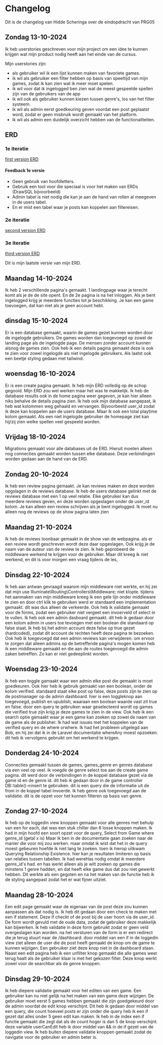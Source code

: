 # Changelog
Dit is de changelog van Hidde Scheringa over de eindopdracht van PRG05

## Zondag 13-10-2024
Ik heb userstories geschreven voor mijn project om een idee te kunnen krijgen wat mijn product nodig heeft aan het einde van 
de cursus.

Mijn userstories zijn:
- als gebruiker wil ik een lijst kunnen maken van favoriete games.
- ik wil als gebruiker een filter hebben op basis van speeltijd van mijn games, zodat ik kan zien wat ik meer moet spelen.
- ik wil voor dat ik ingelogged ben zien wat de meest gespeelde spellen zijn van de gebruikers van de app
- ik wil ook als gebruiker kunnen kiezen tussen genre's, los van het filter systeem.
- ik wil als admin eerst goedkeuring geven voordat een post geplaatst word, zodat er geen misbruik wordt gemaakt van het platform.
- ik wil als admin een duidelijk overzicht hebben van de functionaliteiten.

## ERD
### 1e iteratie
[first version ERD](images/erd-prg05.png)

#### Feedback 1e versie
- Geen gebruik van hoofdletters.
- Gebruik een tool voor die speciaal is voor het maken van ERDs (DrawSQL bijvoorbeeld)
- Admin tabel is niet nodig die kan je aan de hand van rollen al meegeven in de users tabel.
- En er mist een tabel waar je posts kan koppelen aan filtereisen.

### 2e iteratie
[second version ERD](images/ERD2prg05.png)

### 3e iteratie
[third version ERD](images/3e-versie-erd.png)

Dit is mijn laatste versie van mijn ERD.

## Maandag 14-10-2024
Ik heb 2 verschillende pagina's gemaakt. 1 landingpage waar je terecht komt als je de
de site opent. En de 2e pagina is na het inloggen. Als je bent ingelogged krijg je meerdere functies tot je beschikking.
Je kan een game toevoegen, dat kan niet als je geen account hebt.

## dinsdag 15-10-2024
Er is een database gemaakt, waarin de games gezet kunnen worden door de ingelogde gebruikers.
De games worden dan toegevoegd op zowel de landing page als de ingelogde page. De mensen zonder account kunnen alsnog de games zien.
Ook heb ik een details pagina gemaakt deze is ook te zien voor zowel ingelogde als niet ingelogde gebruikers.
Als laatst ook een beetje styling gedaan met tailwind.

## woensdag 16-10-2024
Er is een create pagina gemaakt. Ik heb mijn ERD volledig op de schop gegooid. Mijn ERD zou wel werken maar het was te makkelijk.
Ik heb de database results ook in de home pagina weer gegeven, je kan hier alleen niks behalve de details pagina zien.
Ik heb ook mijn database aangepast, ik heb wat kolommen weg gehaald en vervangen. Bijvoorbeeld user_id zodat ik deze kan koppelen aan de users database.
Maar ik ook een total playtime kolom gemaakt. Als een niet ingelogde gebruiker de homepage ziet kan hij/zij zien welke spellen veel gespeeld worden.

## Vrijdag 18-10-2024
Migrations gemaakt voor alle databases uit de ERD. Hieruit moeten alleen nog connecties gemaakt worden tussen elke database.
Deze verbindingen worden gedaan aan de hand van de ERD.

## Zondag 20-10-2024
Ik heb een review pagina gemaakt. Je kan reviews maken en deze worden opgslagen in de reviews database. 
Ik heb de users database gelinkt met de reviews database met een 1 op veel relatie.
Elke gebruiker kan dus meerdere reviews geven, en deze worden opgeslagen onder de user_id kolom. Je kan alleen een review schrijven als je bent ingelogged.
Ik moet nu alleen nog de reviews op de show pagina laten zien

## Maandag 21-10-2024
Ik heb de reviews toonbaar gemaakt in de show van de webpagina. als er een review wordt geschreven wordt deze daar opgeslagen.
Ook krijg je de naam van de auteur van de review te zien. Ik heb geprobeerd de middleware werkend te krijgen voor de gebruiker.
Maar dit kreeg ik niet werkend, en dit is voor morgen een vraag tijdens de les,

## Dinsdag 22-10-2024
Ik heb aan antwan gevraagd waarom mijn middleware niet werkte, en hij zei dat mijn use Illuminate\Routing\Controllers\Middleware; niet klopte. 
tijdens het aanmaken van mijn middleware kreeg ik een gele lijn onder middleware te zien en door ctrl klik te gebruiken werd er standaard een implementation gemaakt. dit was dus alleen de verkeerde.
Ook heb ik validatie gemaakt voor de forms, zodat een gebruiker niet vergeet een invoerveld of select in te vullen. Ik heb ook een admin dasboard gemaakt.
dit heb ik gedaan door een kolom admin in users toe tevoegen met een boolean die standaard op false staat. 
Ik heb bij het admin account deze false op true gezet (hardcoded), zodat dit account de rechten heeft deze pagina te bezoeken.
Ook heb ik toegevoegd dat een admin reviews kan verwijderen. om ervoor te zorgen dat alleen admins op de betreffende pagina's mogen komen heb ik een middleware gemaakt en die aan de routes toegevoegd die admin zaken betreffen.
Zo kan er niet gedeeplinkt worden.

## Woensdag 23-10-2024
Ik heb een toggle gamaakt waar een admin elke post die gemaakt is moet goedkeuren.
Ook hier heb ik gebruik gemaakt van een boolean, onder de kolom verified.
standaard staat elke post op false, deze posts zijn te zien op de postmanager op de admin dashboard.
hier is een toggleknop aan toegevoegd, publish en upublish, waaraan een boolean waarde vast zit true en false.
door een query te gebruiken waar geselecteerd wordt op games die verified true zijn krijg je deze games te zien in de view.
Ook heb ik een search optie gemaakt waar je een game kan zoeken op zowel de naam van de game als de publisher.
Ik had wat issues met het koppelen van de verified query en de where orwhere. Ik had het probleem uitgelegd aan Bob, en hij zei dat ik in de Laravel documentatie whereAny moest opzoeken.
dit heb ik vervolgens gebruikt om het werkend te krijgen.

## Donderdag 24-10-2024
Connecties gemaakt tussen de games, games_genre en genres database via een veel op veel. ik voegde de genre select toe aan de create game pagina.
dit werd door de verbindingen in de koppel database gezet via de game id en de genre id. dit heb ik gedaan door in de game controller DB::table()->insert te gebruiken.
dit is een query die de informatie uit de from in de koppel tabel invoerde.
Ik heb genre ook toegevoegd aan de validatie. dit is de opzet voor het kunnen filteren op basis van genre.

## Zondag 27-10-2024
Ik heb op de loggedin view knoppen gemaakt voor alle genres met behulp van een for each, dat was een stuk chiller dan 6 losse knoppen maken.
Ik had in mijn hoofd een soort opzet voor de query, Select from Game where genre_id (getal x is)
Maar ik ben in de documentatie gaan zoeken naar de manier die voor mij zou werken. maar omdat ik wist dat het in de query moest gebeuren hoefde ik niet lang te zoeken.
toen ik hierop uitkwam Querying Relationship Existence.
hier kan je resultaten limiteren op basis van relaties tussen tabellen.
Ik had wereHas nodig omdat ik meerdere genre_id's had. en has werkt alleen als je wilt zoeken op games die minstens 1 genre hadden, en dat heeft elke game dus dat zou niet gewerkt hebben.
Dit werkte als een gegoten en na het maken van de functie heb ik de styling aangepast zodat het er wat fijner uitziet.

## Maandag 28-10-2024

Een edit page gemaakt waar de eigenaar van de post deze zou kunnen aanpassen als dat nodig is.
Ik heb dit gedaan door een check te maken met een if statement. Deze if checkt of de post bij de user hoort via de user_id.
De form wordt gevuld met de oude data, zodat de gebruiker deze makkelijk kan bijwerken.
Ik heb validatie in deze form gebruikt zodat er geen veld overgeslagen kan worden.
na het versturen van de form is er een redirect die je terug stuurt naar de /dashboard.
door middel van een if in de loggedin view ziet alleen de user die de post heeft gemaakt de knop om de game te kunnen wijzigen.
Een gebruiker ziet deze knop niet in de dashboard staan.
Naast een edit pagina heb ik een unfilter knop gemaakt die alle games weer terug haalt als de gebruiker klaar is met het gekozen filter. Deze knop werkt zowel voor 
de searchbar als de genre knoppen.

## Dinsdag 29-10-2024
Ik heb diepere validatie gemaakt voor het editen van een game. Een gebruiker kan nu niet gelijk na het maken van een game deze wijzigen.
De gebruiker moet eerst 5 games hebben gemaakt die zijn goedgekeurd door de admin voordat de edit knop verschijnt.
Dit heb ik gedaan door middel van een query, die count hoeveel posts er zijn onder die query heb ik een if gezet dat alles onder 5 geen edit kan maken.
Ik heb in de index een if functie gemaakt die zegt dat als de count hoger is dan 5 de knop verschijnt.
deze variable userCanEdit heb ik door middel van && in de if gezet van de loggedin view.
Ik heb buiten diepere validatie knoppen gemaakt zodat de navigatie voor de gebruiker en admin beter is. 
